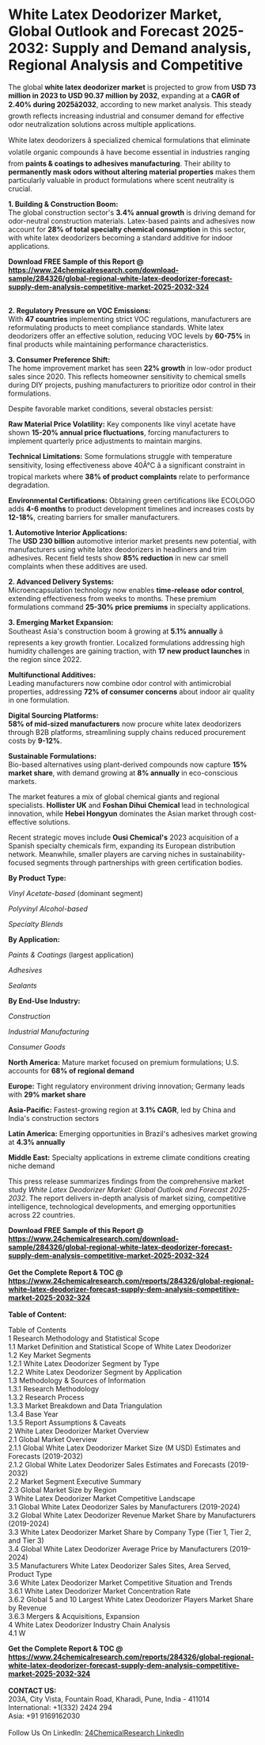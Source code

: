 <h1>White Latex Deodorizer Market, Global Outlook and Forecast 2025-2032: Supply and Demand analysis, Regional Analysis and Competitive</h1><p>The global <strong>white latex deodorizer market</strong> is projected to grow from <strong>USD 73 million in 2023 to USD 90.37 million by 2032</strong>, expanding at a <strong>CAGR of 2.40% during 2025â2032</strong>, according to new market analysis. This steady growth reflects increasing industrial and consumer demand for effective odor neutralization solutions across multiple applications.</p><p>White latex deodorizers â specialized chemical formulations that eliminate volatile organic compounds â have become essential in industries ranging from <strong>paints &amp; coatings to adhesives manufacturing</strong>. Their ability to <strong>permanently mask odors without altering material properties</strong> makes them particularly valuable in product formulations where scent neutrality is crucial.</p><p><strong>1. Building &amp; Construction Boom:</strong><br>
The global construction sector's <strong>3.4% annual growth</strong> is driving demand for odor-neutral construction materials. Latex-based paints and adhesives now account for <strong>28% of total specialty chemical consumption</strong> in this sector, with white latex deodorizers becoming a standard additive for indoor applications.</p><div><b>Download FREE Sample of this Report @ 
            <a href="https://www.24chemicalresearch.com/download-sample/284326/global-regional-white-latex-deodorizer-forecast-supply-dem-analysis-competitive-market-2025-2032-324">
            https://www.24chemicalresearch.com/download-sample/284326/global-regional-white-latex-deodorizer-forecast-supply-dem-analysis-competitive-market-2025-2032-324</a></b></div><br><p><strong>2. Regulatory Pressure on VOC Emissions:</strong><br>
With <strong>47 countries</strong> implementing strict VOC regulations, manufacturers are reformulating products to meet compliance standards. White latex deodorizers offer an effective solution, reducing VOC levels by <strong>60-75%</strong> in final products while maintaining performance characteristics.</p><p><strong>3. Consumer Preference Shift:</strong><br>
The home improvement market has seen <strong>22% growth</strong> in low-odor product sales since 2020. This reflects homeowner sensitivity to chemical smells during DIY projects, pushing manufacturers to prioritize odor control in their formulations.</p><p>Despite favorable market conditions, several obstacles persist:</p><p><strong>Raw Material Price Volatility:</strong> Key components like vinyl acetate have shown <strong>15-20% annual price fluctuations</strong>, forcing manufacturers to implement quarterly price adjustments to maintain margins.</p><p><strong>Technical Limitations:</strong> Some formulations struggle with temperature sensitivity, losing effectiveness above 40Â°C â a significant constraint in tropical markets where <strong>38% of product complaints</strong> relate to performance degradation.</p><p><strong>Environmental Certifications:</strong> Obtaining green certifications like ECOLOGO adds <strong>4-6 months</strong> to product development timelines and increases costs by <strong>12-18%</strong>, creating barriers for smaller manufacturers.</p><p><strong>1. Automotive Interior Applications:</strong><br>
The <strong>USD 230 billion</strong> automotive interior market presents new potential, with manufacturers using white latex deodorizers in headliners and trim adhesives. Recent field tests show <strong>85% reduction</strong> in new car smell complaints when these additives are used.</p><p><strong>2. Advanced Delivery Systems:</strong><br>
Microencapsulation technology now enables <strong>time-release odor control</strong>, extending effectiveness from weeks to months. These premium formulations command <strong>25-30% price premiums</strong> in specialty applications.</p><p><strong>3. Emerging Market Expansion:</strong><br>
Southeast Asia's construction boom â growing at <strong>5.1% annually</strong> â represents a key growth frontier. Localized formulations addressing high humidity challenges are gaining traction, with <strong>17 new product launches</strong> in the region since 2022.</p><p><strong>Multifunctional Additives:</strong><br>
    Leading manufacturers now combine odor control with antimicrobial properties, addressing <strong>72% of consumer concerns</strong> about indoor air quality in one formulation.</p><p><strong>Digital Sourcing Platforms:</strong><br>
    <strong>58% of mid-sized manufacturers</strong> now procure white latex deodorizers through B2B platforms, streamlining supply chains reduced procurement costs by <strong>9-12%</strong>.</p><p><strong>Sustainable Formulations:</strong><br>
    Bio-based alternatives using plant-derived compounds now capture <strong>15% market share</strong>, with demand growing at <strong>8% annually</strong> in eco-conscious markets.</p><p>The market features a mix of global chemical giants and regional specialists. <strong>Hollister UK</strong> and <strong>Foshan Dihui Chemical</strong> lead in technological innovation, while <strong>Hebei Hongyun</strong> dominates the Asian market through cost-effective solutions.</p><p>Recent strategic moves include <strong>Ousi Chemical's</strong> 2023 acquisition of a Spanish specialty chemicals firm, expanding its European distribution network. Meanwhile, smaller players are carving niches in sustainability-focused segments through partnerships with green certification bodies.</p><p><strong>By Product Type:</strong></p><p><em>Vinyl Acetate-based</em> (dominant segment)</p><p><em>Polyvinyl Alcohol-based</em></p><p><em>Specialty Blends</em></p><p><strong>By Application:</strong></p><p><em>Paints &amp; Coatings</em> (largest application)</p><p><em>Adhesives</em></p><p><em>Sealants</em></p><p><strong>By End-Use Industry:</strong></p><p><em>Construction</em></p><p><em>Industrial Manufacturing</em></p><p><em>Consumer Goods</em></p><p><strong>North America:</strong> Mature market focused on premium formulations; U.S. accounts for <strong>68% of regional demand</strong></p><p><strong>Europe:</strong> Tight regulatory environment driving innovation; Germany leads with <strong>29% market share</strong></p><p><strong>Asia-Pacific:</strong> Fastest-growing region at <strong>3.1% CAGR</strong>, led by China and India's construction sectors</p><p><strong>Latin America:</strong> Emerging opportunities in Brazil's adhesives market growing at <strong>4.3% annually</strong></p><p><strong>Middle East:</strong> Specialty applications in extreme climate conditions creating niche demand</p><p>This press release summarizes findings from the comprehensive market study <em>White Latex Deodorizer Market: Global Outlook and Forecast 2025-2032</em>. The report delivers in-depth analysis of market sizing, competitive intelligence, technological developments, and emerging opportunities across 22 countries.</p><div><b>Download FREE Sample of this Report @ 
            <a href="https://www.24chemicalresearch.com/download-sample/284326/global-regional-white-latex-deodorizer-forecast-supply-dem-analysis-competitive-market-2025-2032-324">
            https://www.24chemicalresearch.com/download-sample/284326/global-regional-white-latex-deodorizer-forecast-supply-dem-analysis-competitive-market-2025-2032-324</a></b></div><br><div><b>Get the Complete Report & TOC @ 
            <a href="https://www.24chemicalresearch.com/reports/284326/global-regional-white-latex-deodorizer-forecast-supply-dem-analysis-competitive-market-2025-2032-324">
            https://www.24chemicalresearch.com/reports/284326/global-regional-white-latex-deodorizer-forecast-supply-dem-analysis-competitive-market-2025-2032-324</a></b></div><br>
            <b>Table of Content:</b><p>Table of Contents<br />
1 Research Methodology and Statistical Scope<br />
1.1 Market Definition and Statistical Scope of White Latex Deodorizer<br />
1.2 Key Market Segments<br />
1.2.1 White Latex Deodorizer Segment by Type<br />
1.2.2 White Latex Deodorizer Segment by Application<br />
1.3 Methodology & Sources of Information<br />
1.3.1 Research Methodology<br />
1.3.2 Research Process<br />
1.3.3 Market Breakdown and Data Triangulation<br />
1.3.4 Base Year<br />
1.3.5 Report Assumptions & Caveats<br />
2 White Latex Deodorizer Market Overview<br />
2.1 Global Market Overview<br />
2.1.1 Global White Latex Deodorizer Market Size (M USD) Estimates and Forecasts (2019-2032)<br />
2.1.2 Global White Latex Deodorizer Sales Estimates and Forecasts (2019-2032)<br />
2.2 Market Segment Executive Summary<br />
2.3 Global Market Size by Region<br />
3 White Latex Deodorizer Market Competitive Landscape<br />
3.1 Global White Latex Deodorizer Sales by Manufacturers (2019-2024)<br />
3.2 Global White Latex Deodorizer Revenue Market Share by Manufacturers (2019-2024)<br />
3.3 White Latex Deodorizer Market Share by Company Type (Tier 1, Tier 2, and Tier 3)<br />
3.4 Global White Latex Deodorizer Average Price by Manufacturers (2019-2024)<br />
3.5 Manufacturers White Latex Deodorizer Sales Sites, Area Served, Product Type<br />
3.6 White Latex Deodorizer Market Competitive Situation and Trends<br />
3.6.1 White Latex Deodorizer Market Concentration Rate<br />
3.6.2 Global 5 and 10 Largest White Latex Deodorizer Players Market Share by Revenue<br />
3.6.3 Mergers & Acquisitions, Expansion<br />
4 White Latex Deodorizer Industry Chain Analysis<br />
4.1 W</p><div><b>Get the Complete Report & TOC @ 
            <a href="https://www.24chemicalresearch.com/reports/284326/global-regional-white-latex-deodorizer-forecast-supply-dem-analysis-competitive-market-2025-2032-324">
            https://www.24chemicalresearch.com/reports/284326/global-regional-white-latex-deodorizer-forecast-supply-dem-analysis-competitive-market-2025-2032-324</a></b></div><br><b>CONTACT US:</b><br>
            203A, City Vista, Fountain Road, Kharadi, Pune, India - 411014<br>
            International: +1(332) 2424 294<br>
            Asia: +91 9169162030 <br><br>
            Follow Us On LinkedIn: <a href="https://www.linkedin.com/company/24chemicalresearch/">24ChemicalResearch LinkedIn</a>